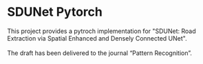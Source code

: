 # SDUNet Pytorch
This project provides a pytroch implementation for "SDUNet: Road Extraction via Spatial Enhanced and Densely Connected UNet". <br>  
The draft has been delivered to the journal “Pattern Recognition”. <br>  
